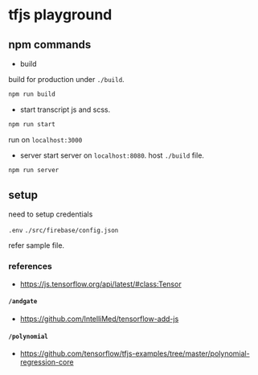 # tfjs playground

## npm commands

- build

build for production under `./build`.

```bash
npm run build
```

- start
transcript js and scss.

```bash
npm run start
```

run on `localhost:3000`

- server
start server on `localhost:8080`.
host `./build` file.

```bash
npm run server
```

## setup

need to setup credentials

`.env`
`./src/firebase/config.json`

refer sample file.


### references
- https://js.tensorflow.org/api/latest/#class:Tensor

#### `/andgate`
- https://github.com/lntelliMed/tensorflow-add-js

#### `/polynomial`
- https://github.com/tensorflow/tfjs-examples/tree/master/polynomial-regression-core
